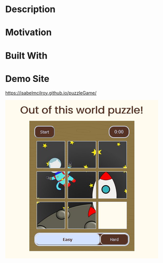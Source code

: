 # Description 

# Motivation

# Built With

# Demo Site
https://isabelmcilroy.github.io/puzzleGame/

![Screenshot](Images/Capture.jpg)
